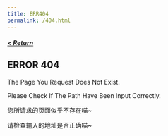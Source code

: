 ```yaml
---
title: ERR404
permalink: /404.html
---
```


##### [< Return](https://billzhou233.github.io/)

## ERROR 404

The Page You Request Does Not Exist.

Please Check If The Path Have Been Input Correctly.

您所请求的页面似乎不存在喵~

请检查输入的地址是否正确喵~